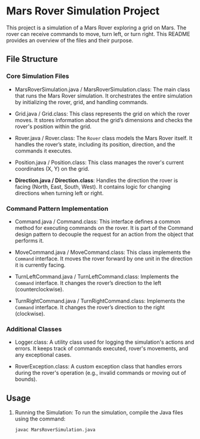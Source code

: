 # Mars Rover Simulation Project

This project is a simulation of a Mars Rover exploring a grid on Mars. The rover can receive commands to move, turn left, or turn right. This README provides an overview of the files and their purpose.

## File Structure

### Core Simulation Files
- MarsRoverSimulation.java / MarsRoverSimulation.class: 
  The main class that runs the Mars Rover simulation. It orchestrates the entire simulation by initializing the rover, grid, and handling commands.

- Grid.java / Grid.class: 
  This class represents the grid on which the rover moves. It stores information about the grid’s dimensions and checks the rover's position within the grid.

- Rover.java / Rover.class: 
  The `Rover` class models the Mars Rover itself. It handles the rover’s state, including its position, direction, and the commands it executes.

- Position.java / Position.class: 
  This class manages the rover's current coordinates (X, Y) on the grid.

- **Direction.java / Direction.class**: 
  Handles the direction the rover is facing (North, East, South, West). It contains logic for changing directions when turning left or right.

### Command Pattern Implementation
- Command.java / Command.class: 
  This interface defines a common method for executing commands on the rover. It is part of the Command design pattern to decouple the request for an action from the object that performs it.

- MoveCommand.java / MoveCommand.class: 
  This class implements the `Command` interface. It moves the rover forward by one unit in the direction it is currently facing.

- TurnLeftCommand.java / TurnLeftCommand.class: 
  Implements the `Command` interface. It changes the rover’s direction to the left (counterclockwise).

- TurnRightCommand.java / TurnRightCommand.class: 
  Implements the `Command` interface. It changes the rover’s direction to the right (clockwise).

### Additional Classes
- Logger.class: 
  A utility class used for logging the simulation's actions and errors. It keeps track of commands executed, rover's movements, and any exceptional cases.

- RoverException.class: 
  A custom exception class that handles errors during the rover's operation (e.g., invalid commands or moving out of bounds).





## Usage

1. Running the Simulation: 
   To run the simulation, compile the Java files using the command:
   ```bash
   javac MarsRoverSimulation.java
